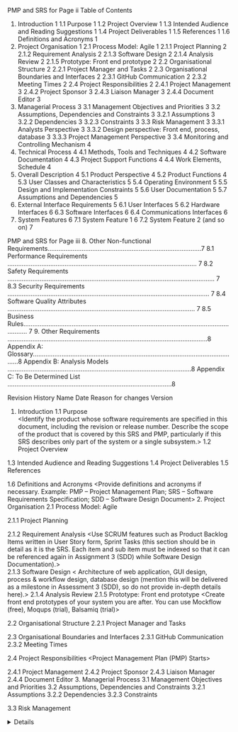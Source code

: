 <Australian Institute of Higher Education> <date created> 
PMP and SRS for <Enter Project Name Here> 	 	Page ii 
Table of Contents 
1. Introduction	1 
1.1  Purpose	1 
1.2  Project Overview	1 
1.3  Intended Audience and Reading Suggestions	1 
1.4  Project Deliverables	1 
1.5  References	1 
1.6  Definitions and Acronyms	1 
2. Project Organisation	1 
2.1  Process Model: Agile	1 
2.1.1  Project Planning	2 
2.1.2  Requirement Analysis	2 
2.1.3  Software Design	2 
2.1.4 Analysis Review	2 
2.1.5 Prototype: Front end prototype	2 
2.2  Organisational Structure	2 
2.2.1  Project Manager and Tasks	2 
2.3  Organisational Boundaries and Interfaces	2 
2.3.1 GitHub Communication	2 
2.3.2 Meeting Times	2 
2.4  Project Responsibilities	2 
2.4.1  Project Management	3 
2.4.2  Project Sponsor	3 
2.4.3  Liaison Manager	3 
2.4.4  Document Editor	3 
3. Managerial Process	3 
3.1  Management Objectives and Priorities	3 
3.2  Assumptions, Dependencies and Constraints	3 
3.2.1  Assumptions	3 
3.2.2 Dependencies	3 
3.2.3 Constraints	3 
3.3  Risk Management	3 
3.3.1  Analysts Perspective	3 
3.3.2 Design perspective: Front end, process, database	3 
3.3.3 Project Management Perspective	3 
3.4  Monitoring and Controlling Mechanism	4 
4. Technical Process	4 
4.1  Methods, Tools and Techniques	4 
4.2  Software Documentation	4 
4.3  Project Support Functions	4 
4.4  Work Elements, Schedule	4 
5. Overall Description	4 
5.1  Product Perspective	4 
5.2  Product Functions	4 
5.3  User Classes and Characteristics	5 
5.4  Operating Environment	5 
5.5  Design and Implementation Constraints	5 
5.6  User Documentation	5 
5.7  Assumptions and Dependencies	5 
6. External Interface Requirements	5 
6.1  User Interfaces	5 
6.2  Hardware Interfaces	6 
6.3  Software Interfaces	6 
6.4  Communications Interfaces	6 
7. System Features	6 
7.1  System Feature 1	6 
7.2  System Feature 2 (and so on)	7 

 
PMP and SRS for <Enter Project Name Here> 	 	Page iii 
8.	Other Non-functional Requirements......................................................................................7 
8.1	Performance Requirements .......................................................................................................... 7 
8.2	Safety Requirements .................................................................................................................... 7 
8.3	Security Requirements ................................................................................................................. 7 
8.4	Software Quality Attributes ......................................................................................................... 7 
8.5	Business Rules.............................................................................................................................. 7 9. Other Requirements ................................................................................................................8 
Appendix A: Glossary....................................................................................................................8 Appendix B: Analysis Models .......................................................................................................8 Appendix C: To Be Determined List ............................................................................................8 
  
Revision History 
Name 	Date 	Reason for changes 	Version 
 	 	 	 
 	 	 	 
 
 
 
 
1.	Introduction 
1.1	Purpose  
<Identify the product whose software requirements are specified in this document, including the revision or release number. Describe the scope of the product that is covered by this SRS and PMP, particularly if this SRS describes only part of the system or a single subsystem.> 
1.2	Project Overview 
<A simple overview of the project should be described in this section.> 
1.3	Intended Audience and Reading Suggestions 
<Describe the different types of reader that the document is intended for, such as developers, project managers, marketing staff, users, testers, and documentation writers. Describe what the rest of this SRS contains and how it is organized. Suggest a sequence for reading the document, beginning with the overview sections and proceeding through the sections that are most pertinent to each reader type.> 
1.4	Project Deliverables 
<Describe project deliverables. Example: In Assignment 2: SRS and PMP and SDD in 
Assignment 2. Also, include phases, deliverables and due dates. Click here to see example.> 
1.5	References 
<List any other documents or Web addresses to which this SRS refers, if any. These may include user interface style guides, contracts, standards, system requirements specifications, use case documents, or a vision and scope document. Provide enough information so that the reader could access a copy of each reference, including title, author, version number, date, and source or location.> 
 
1.6	Definitions and Acronyms 
<Provide definitions and acronyms if necessary. Example: PMP – Project Management Plan; 
SRS – Software Requirements Specification; SDD – Software Design Document> 
2.	Project Organisation 
2.1	Process Model: Agile 
<Discuss agile in just a few words. Click here to see example.> 
 
2.1.1	Project Planning 
<Discuss project plan> 
 
2.1.2	Requirement Analysis 
<Use SCRUM features such as Product Backlog Items written in User Story form, Sprint Tasks (this section should be in detail as it is the SRS. Each item and sub item must be indexed so that it can be referenced again in Assignment 3 (SDD) while Software Design Documentation).>  
2.1.3	Software Design 
< Architecture of web application, GUI design, process & workflow design, database design (mention this will be delivered as a milestone in Assessment 3 (SDD), so do not provide in-depth details here).> 
2.1.4	Analysis Review 
<Analysis Review> 
2.1.5	Prototype: Front end prototype 
<Create front end prototypes of your system you are after. You can use Mockflow (free), Moqups (trial), Balsamiq (trial)> 
 
 
2.2	Organisational Structure 
2.2.1	Project Manager and Tasks 
<Project Manager and Tasks. Click here to see example.> 
 
2.3	Organisational Boundaries and Interfaces 
2.3.1	GitHub Communication 
<Overall Description of how GitHub will be used to control versions and as a part of collaboration during development phase> 
2.3.2	Meeting Times 
<Discuss meeting times here> 
 
2.4	Project Responsibilities 
<Project Management Plan (PMP) Starts> 
 
 
2.4.1	Project Management 
<Discuss how the project will be managed. Click here to see example.> 
2.4.2	Project Sponsor 
<In case of real-world projects> 
2.4.3	Liaison Manager 
<In case of real-world projects> 
2.4.4	Document Editor 
<Discuss who will be editing documentations and how> 
3.	Managerial Process 
3.1	Management Objectives and Priorities 
<Discuss Management Objectives and Priorities. Click here to see example.> 
3.2	Assumptions, Dependencies and Constraints 
3.2.1	Assumptions 
<Discuss assumptions. Click here to see example.> 
3.2.2	Dependencies 
<Discuss dependencies. Click here to see example.> 
3.2.3	Constraints 
<Discuss Constraints. Click here to see example.> 
 
3.3	Risk Management 
<Details of individual team risk management assessments should be provided. Click here to see example.> 
 
3.3.1	Analysts Perspective 
<Risk Management assessment from Analyst perspective> 
3.3.2	Design perspective: Front end, process, database 
<Risk Management assessment from design perspective> 
3.3.3	Project Management Perspective 
<Risk Management assessment from project management perspective> 
 
3.4	Monitoring and Controlling Mechanism 
<Click here to see example.> 
 
4.	Technical Process 
4.1	Methods, Tools and Techniques 
<Click here to see example.> 
4.2	Software Documentation 
<Click here to see example.> 
 
4.3	Project Support Functions 
<Click here to see example.> 
 
4.4	Work Elements, Schedule 
<Do not include budget. Click here to see example.> 
5.	Overall Description 
<Software Requirements Specification (SRS) Starts. Click here to see example SRS> 
5.1	Product Perspective 
<Describe the context and origin of the product being specified in this SRS. For example, state whether this product is a follow-on member of a product family, a replacement for certain existing systems, or a new, self-contained product. If the SRS defines a component of a larger system, relate the requirements of the larger system to the functionality of this software and identify interfaces between the two. A simple diagram that shows the major components of the overall system, subsystem interconnections, and external interfaces can be helpful.> 
5.2	Product Functions 
<Summarize the major functions the product must perform or must let the user perform. Details will be provided in Section 3, so only a high-level summary (such as a bullet list) is needed here. Organize the functions to make them understandable to any reader of the SRS. A picture of the major groups of related requirements and how they relate, such as a top-level data flow diagram or object class diagram, is often effective.> 
5.3	User Classes and Characteristics 
<Identify the various user classes that you anticipate will use this product. User classes may be differentiated based on frequency of use, subset of product functions used, technical expertise, security or privilege levels, educational level, or experience. Describe the pertinent characteristics of each user class. Certain requirements may pertain only to certain user classes. Distinguish the most important user classes for this product from those who are less important to satisfy.> 
5.4	Operating Environment 
<Describe the environment in which the software will operate, including the hardware platform, operating system and versions, and any other software components or applications with which it must peacefully coexist.> 
5.5	Design and Implementation Constraints 
<Describe any items or issues that will limit the options available to the developers. These might include: corporate or regulatory policies; hardware limitations (timing requirements, memory requirements); interfaces to other applications; specific technologies, tools, and databases to be used; parallel operations; language requirements; communications protocols; security considerations; design conventions or programming standards (for example, if the customer’s organization will be responsible for maintaining the delivered software).> 
5.6	User Documentation 
<List the user documentation components (such as user manuals, on-line help, and tutorials) that will be delivered along with the software. Identify any known user documentation delivery formats or standards.> 
5.7	Assumptions and Dependencies 
<List any assumed factors (as opposed to known facts) that could affect the requirements stated in the SRS. These could include third-party or commercial components that you plan to use, issues around the development or operating environment, or constraints. The project could be affected if these assumptions are incorrect, are not shared, or change. Also identify any dependencies the project has on external factors, such as software components that you intend to reuse from another project, unless they are already documented elsewhere (for example, in the vision and scope document or the project plan).> 
6.	External Interface Requirements 
6.1	User Interfaces 
<Describe the logical characteristics of each interface between the software product and the users. This may include sample screen images, any GUI standards or product family style guides that are to be followed, screen layout constraints, standard buttons and functions (e.g., help) that will appear on every screen, keyboard shortcuts, error message display standards, and so on. Define the software components for which a user interface is needed. Details of the user interface design should be documented in a separate user interface specification.> 
6.2	Hardware Interfaces 
<Describe the logical and physical characteristics of each interface between the software product and the hardware components of the system. This may include the supported device types, the nature of the data and control interactions between the software and the hardware, and communication protocols to be used.> 
6.3	Software Interfaces 
<Describe the connections between this product and other specific software components (name and version), including databases, operating systems, tools, libraries, and integrated commercial components. Identify the data items or messages coming into the system and going out and describe the purpose of each. Describe the services needed and the nature of communications. Refer to documents that describe detailed application programming interface protocols. Identify data that will be shared across software components. If the data sharing mechanism must be implemented in a specific way (for example, use of a global data area in a multitasking operating system), specify this as an implementation constraint.> 
6.4	Communications Interfaces 
<Describe the requirements associated with any communications functions required by this product, including e-mail, web browser, network server communications protocols, electronic forms, and so on. Define any pertinent message formatting. Identify any communication standards that will be used, such as FTP or HTTP. Specify any communication security or encryption issues, data transfer rates, and synchronization mechanisms.> 
7.	System Features 
<This template illustrates organizing the functional requirements for the product by system features, the major services provided by the product. You may prefer to organize this section by use case, mode of operation, user class, object class, functional hierarchy, or combinations of these, whatever makes the most logical sense for your product.> 
7.1	System Feature 1 
<Don’t really say “System Feature 1.” State the feature name in just a few words.> 
	4.1.1 	Description and Priority 
<Provide a short description of the feature and indicate whether it is of High, Medium, or Low priority. You could also include specific priority component ratings, such as benefit, penalty, cost, and risk (each rated on a relative scale from a low of 1 to a high of 9).> 
	4.1.2 	Stimulus/Response Sequences 
<List the sequences of user actions and system responses that stimulate the behaviour defined for this feature. These will correspond to the dialog elements associated with use cases.> 
	4.1.3 	Functional Requirements 
<Itemize the detailed functional requirements associated with this feature. These are the software capabilities that must be present in order for the user to carry out the services provided by the feature, or to execute the use case. Include how the product should respond to anticipated error conditions or invalid inputs. Requirements should be concise, complete, unambiguous, verifiable, and 
necessary. Use “TBD” as a placeholder to indicate when necessary information is not yet available.> 
 
<Each requirement should be uniquely identified with a sequence number or a meaningful tag of some kind.> 
 
	REQ-1: 	 
	REQ-2: 	 
7.2	System Feature 2 (and so on) 
8.	Other Non-functional Requirements 
8.1	Performance Requirements 
<If there are performance requirements for the product under various circumstances, state them here and explain their rationale, to help the developers understand the intent and make suitable design choices. Specify the timing relationships for real time systems. Make such requirements as specific as possible. You may need to state performance requirements for individual functional requirements or features.> 
8.2	Safety Requirements 
<Specify those requirements that are concerned with possible loss, damage, or harm that could result from the use of the product. Define any safeguards or actions that must be taken, as well as actions that must be prevented. Refer to any external policies or regulations that state safety issues that affect the product’s design or use. Define any safety certifications that must be satisfied.> 
8.3	Security Requirements 
<Specify any requirements regarding security or privacy issues surrounding use of the product or protection of the data used or created by the product. Define any user identity authentication requirements. Refer to any external policies or regulations containing security issues that affect the product. Define any security or privacy certifications that must be satisfied.> 
8.4	Software Quality Attributes 
<Specify any additional quality characteristics for the product that will be important to either the customers or the developers. Some to consider are: adaptability, availability, correctness, flexibility, interoperability, maintainability, portability, reliability, reusability, robustness, testability, and usability. Write these to be specific, quantitative, and verifiable when possible. At the least, clarify the relative preferences for various attributes, such as ease of use over ease of learning.> 
8.5	Business Rules 
<List any operating principles about the product, such as which individuals or roles can perform which functions under specific circumstances. These are not functional requirements in themselves, but they may imply certain functional requirements to enforce the rules.> 
9.	Other Requirements 
<Define any other requirements not covered elsewhere in the SRS. This might include database requirements, internationalization requirements, legal requirements, reuse objectives for the project, and so on. Add any new sections that are pertinent to the project.> 
Appendix A: Glossary 
<Define all the terms necessary to properly interpret the SRS, including acronyms and abbreviations. You may wish to build a separate glossary that spans multiple projects or the entire organization, and just include terms specific to a single project in each SRS.> 
Appendix B: Analysis Models 
<Optionally, include any pertinent analysis models, such as data flow diagrams, class diagrams, state-transition diagrams, or entity-relationship diagrams.> 
Appendix C: To Be Determined List 
<Collect a numbered list of the TBD (to be determined) references that remain in the SRS so they can be tracked to closure.> 
